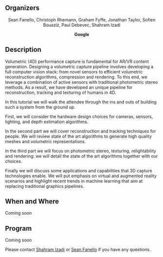 ## Organizers
<p style="text-align: center;"> Sean Fanello, Christoph Rhemann, Graham Fyffe,  Jonathan Taylor, Sofien Bouaziz, Paul Debevec, Shahram Izadi
</p>
<p style="text-align: center;"> <b> Google </b> </p>

## Description
Volumetric (4D) performance capture is fundamental for AR/VR content generation.  Designing a volumetric capture pipeline involves developing a full computer vision stack: from novel sensors to efficient volumetric reconstruction algorithms, compression and rendering. To this end, we leverage a combination of active sensors with traditional photometric stereo methods. As a result, we have developed an unique pipeline for reconstruction, tracking and texturing of humans in 4D.

In this tutorial we will walk the attendee through the ins and outs of building such a system from the ground up.

First, we will consider the hardware design choices for cameras, sensors, lighting, and depth estimation algorithms. 

In the second part we will cover reconstruction and tracking techniques for people. We will review state of the art algorithms to generate high quality meshes and volumetric representations.

In the third part we will focus on photometric stereo, texturing, relightability and rendering: we will detail the state of the art algorithms together with our choices.

Finally we will discuss some applications and capabilities that 3D capture technologies enable. We will put emphasis on virtual and augmented reality scenarios and highlight recent trends in machine learning that aim at replacing traditional graphics pipelines.

## When and Where
Coming soon

## Program
Coming soon

Please contact [Shahram Izadi](mailto:shahrami@google.com) or [Sean Fanello](mailto:seanfa@google.com) if you have any questions.
